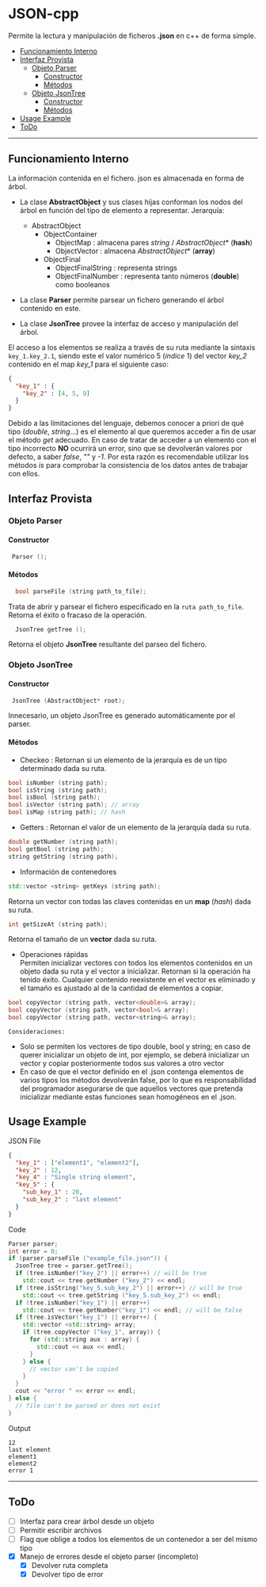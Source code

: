 # JSON-cpp
Permite la lectura y manipulación de ficheros **.json** en c++ de forma simple.

<!-- TOC depthFrom:2 depthTo:7 withLinks:1 updateOnSave:1 orderedList:0 -->

- [Funcionamiento Interno](#funcionamiento-interno)
- [Interfaz Provista](#interfaz-provista)
	- [Objeto Parser](#objeto-parser)
		- [Constructor](#constructor)
		- [Métodos](#m-todos)
	- [Objeto JsonTree](#objeto-jsontree)
		- [Constructor](#constructor)
		- [Métodos](#m-todos)
- [Usage Example](#usage-example)
- [ToDo](#todo)

<!-- /TOC -->

---

## Funcionamiento Interno
La información contenida en el fichero. json es almacenada en forma de árbol.

- La clase **AbstractObject** y sus clases hijas conforman los nodos del árbol en función del tipo de elemento a representar. Jerarquía:  
  - AbstractObject
    - ObjectContainer
      - ObjectMap : almacena pares *string* / *AbstractObject*\* (**hash**)
      - ObjectVector : almacena *AbstractObject*\* (**array**)
    - ObjectFinal
      - ObjectFinalString : representa strings
      - ObjectFinalNumber : representa tanto números (**double**) como booleanos


- La clase **Parser** permite parsear un fichero generando el árbol contenido en este.
- La clase **JsonTree** provee la interfaz de acceso y manipulación del árbol.

El acceso a los elementos se realiza a través de su ruta mediante la sintaxis
`key_1.key_2.1`, siendo este el valor numérico 5 (*índice* 1) del vector *key_2* contenido en el map *key_1* para el siguiente caso:

```json
{
  "key_1" : {
    "key_2" : [4, 5, 9]
  }
}
```

Debido a las límitaciones del lenguaje, debemos conocer a priori de qué tipo (*double*, *string*...) es el elemento al que queremos acceder a fin de usar el método *get* adecuado. En caso de tratar de acceder a un elemento con el tipo incorrecto **NO** ocurrirá un error, sino que se devolverán valores por defecto, a saber *false*, *""* y *-1*. Por esta razón es recomendable utilizar los métodos *is* para comprobar la consistencia de los datos antes de trabajar con ellos.

## Interfaz Provista

### Objeto Parser
#### Constructor
```c++
 Parser ();
```
#### Métodos
```c++
  bool parseFile (string path_to_file);
```
Trata de abrir y parsear el fichero especificado en la `ruta path_to_file`.
Retorna el éxito o fracaso de la operación.
```c++
  JsonTree getTree ();
```
Retorna el objeto **JsonTree** resultante del parseo del fichero.

### Objeto JsonTree
#### Constructor
```c++
 JsonTree (AbstractObject* root);
```
Innecesario, un objeto JsonTree es generado automáticamente por el parser.
#### Métodos
  - Checkeo  : Retornan si un elemento de la jerarquía es de un tipo determinado dada su ruta.
  ```c++
  bool isNumber (string path);
  bool isString (string path);
  bool isBool (string path);
  bool isVector (string path); // array
  bool isMap (string path); // hash
  ```

  - Getters : Retornan el valor de un elemento de la jerarquía dada su ruta.
  ```c++
  double getNumber (string path);
  bool getBool (string path);
  string getString (string path);
  ```

  - Información de contenedores
  ```c++
  std::vector <string> getKeys (string path);
  ```
  Retorna un vector con todas las claves contenidas en un **map** (*hash*) dada su ruta.
  ```c++
  int getSizeAt (string path);
  ```
  Retorna el tamaño de un **vector** dada su ruta.  

  - Operaciones rápidas  
  Permiten inicializar vectores con todos los elementos contenidos en un objeto dada su ruta y el vector a inicializar. Retornan si la operación ha tenido éxito.   Cualquier contenido reexistente en el vector es eliminado y el tamaño es ajustado al de la cantidad de elementos a copiar.
  ```c++
  bool copyVector (string path, vector<double>& array);
  bool copyVector (string path, vector<bool>& array);
  bool copyVector (string path, vector<string>& array);
  ```
	Consideraciones:
  - Solo se permiten los vectores de tipo double, bool y string; en caso de querer inicializar un objeto de int, por ejemplo, se deberá inicializar un vector <double> y copiar posteriormente todos sus valores a otro vector <int>   
  - En caso de que el vector definido en el .json contenga elementos de varios tipos los métodos devolverán false, por lo que es responsabilidad del programador asegurarse de que aquellos vectores que pretenda inicializar mediante estas funciones sean homogéneos en el .json.  

## Usage Example
JSON File
```json
{
  "key_1" : ["element1", "element2"],
  "key_2" : 12,
  "key_4" : "Single string element",
  "key_5" : {
    "sub_key_1" : 20,
    "sub_key_2" : "last element"
  }
}
```
Code
```c++
Parser parser;
int error = 0;
if (parser.parseFile ("example_file.json")) {
  JsonTree tree = parser.getTree();
  if (tree.isNumber("key_2") || error++) // will be true
    std::cout << tree.getNumber ("key_2") << endl;
  if (tree.isString("key_5.sub_key_2") || error++) // will be true
    std::cout << tree.getString ("key_5.sub_key_2") << endl;
  if (tree.isNumber("key_1") || error++)
    std::cout << tree.getNumber("key_1") << endl; // will be false
  if (tree.isVector("key_1") || error++) {
    std::vector <std::string> array;
    if (tree.copyVector ("key_1", array)) {
      for (std::string aux : array) {
        std::cout << aux << endl;
      }
    } else {
      // vector can't be copied
    }
  }
  cout << "error " << error << endl;
} else {
  // file can't be parsed or does not exist
}
```
Output
```
12
last element
element1
element2
error 1
```

---

## ToDo

- [ ] Interfaz para crear árbol desde un objeto
- [ ] Permitir escribir archivos
- [ ] Flag que oblige a todos los elementos de un contenedor a ser del mismo tipo
- [x] Manejo de errores desde el objeto parser (incompleto)
  - [x] Devolver ruta completa
  - [x] Devolver tipo de error
